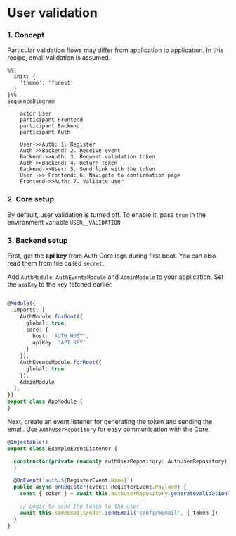 # User validation

### 1. Concept


Particular validation flows may differ from application to application.
In this recipe, email validation is assumed.

```mermaid
%%{
  init: {
    'theme': 'forest'
  }
}%%
sequenceDiagram
    
    actor User
    participant Frontend
    participant Backend
    participant Auth

    User->>Auth: 1. Register
    Auth->>Backend: 2. Receive event
    Backend->>Auth: 3. Request validation token
    Auth->>Backend: 4. Return token
    Backend->>User: 5. Send link with the token
    User ->> Frontend: 6. Navigate to confirmation page
    Frontend->>Auth: 7. Validate user
```

### 2. Core setup

By default, user validation is turned off. To enable it, pass `true` in the environment variable `USER__VALIDATION`

### 3. Backend setup

First, get the **api key** from Auth Core logs during first boot. You can also read them from file called `secret`.

Add `AuthModule`, `AuthEventsModule` and `AdminModule` to your application. Set the `apiKey` to the key fetched earlier.

```ts

@Module({
  imports: [
    AuthModule.forRoot({
      global: true,
      core: {
        host: 'AUTH HOST',
        apiKey: 'API KEY'
      }
    }),
    AuthEventsModule.forRoot({
      global: true
    }),
    AdminModule
  ],
})
export class AppModule {
}
```

Next, create an event listener for generating the token and sending the email. Use `AuthUserRepository` for easy communication with the Core.

```ts
@Injectable()
export class ExampleEventListener {

  constructor(private readonly authUserRepository: AuthUserRepository) {
  }

  @OnEvent(`auth.${RegisterEvent.Name}`)
  public async onRegister(event: RegisterEvent.Payload) {
    const { token } = await this.authUserRepository.generatevalidationToken(event.id);

    // Logic to send the token to the user
    await this.someEmailSender.sendEmail('confirmEmail', { token })
  }
}
```
